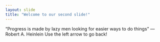 ```yaml
---
layout: slide
title: "Welcome to our second slide!"
---
```

“Progress is made by lazy men looking for easier ways to do things”
— Robert A. Heinlein
Use the left arrow to go back!
